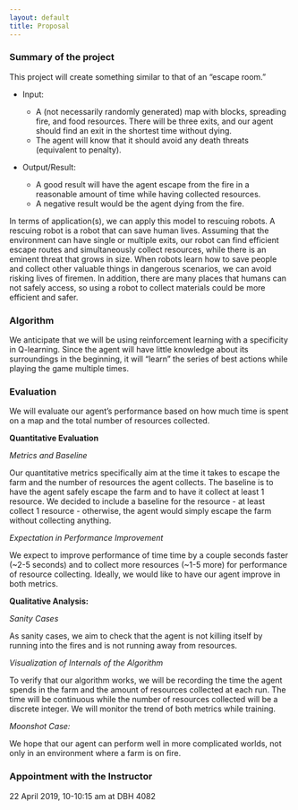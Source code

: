```yaml
---
layout: default
title: Proposal
---
```

### Summary of the project
  This project will create something similar to that of an “escape room.”

  * Input:
       * A (not necessarily randomly generated) map with blocks, spreading fire, and food resources. There will be three exits, and our agent should find an exit in the shortest time without dying.
       * The agent will know that it should avoid any death threats (equivalent to penalty).


  * Output/Result:
       * A good result will have the agent escape from the fire in a reasonable amount of time while having collected resources.
       * A negative result would be the agent dying from the fire.

In terms of application(s),  we can apply this model to rescuing robots. A rescuing robot is a robot that can save human lives. Assuming that the environment can have single or multiple exits, our robot can find efficient escape routes and simultaneously collect resources, while there is an eminent threat that grows in size. When robots learn how to save people and collect other valuable things in dangerous scenarios, we can avoid risking lives of firemen. In addition, there are many places that humans can not safely access, so using a robot to collect materials could be more efficient and safer.

### Algorithm 

We anticipate that we will be using reinforcement learning with a specificity in Q-learning. Since the agent will have little knowledge about its surroundings in the beginning, it will “learn” the series of best actions while playing the game multiple times.

### Evaluation

We will evaluate our agent’s performance based on how much time is spent on a map and the total number of resources collected.

**Quantitative Evaluation**

*Metrics and Baseline*

Our quantitative metrics specifically aim at the time it takes to escape the farm and the number of resources the agent  collects. The baseline is to have the agent safely escape the farm and to have it collect at least 1 resource. We decided to include a baseline for the resource - at least collect 1 resource - otherwise, the agent would simply escape the farm without collecting anything.

*Expectation in Performance Improvement*

 We expect to improve performance of time time by a couple seconds faster (~2-5 seconds) and to collect more resources (~1-5 more) for performance of resource collecting. Ideally, we would like to have our agent improve in both metrics.

**Qualitative Analysis:**

*Sanity Cases*

As sanity cases, we aim to check that the agent is not killing itself by running into the fires and is not running away from resources.

*Visualization of Internals of the Algorithm*

To verify that our algorithm works, we will be recording the time the agent spends in the farm and the amount of resources collected at each run. The time will be continuous while the number of resources collected will be a discrete integer. We will monitor the trend of both metrics while training.

*Moonshot Case:*

We hope that our agent can perform well in more complicated worlds, not only in an environment where a farm is on fire.


### Appointment with the Instructor

22 April 2019, 10-10:15 am at DBH 4082

